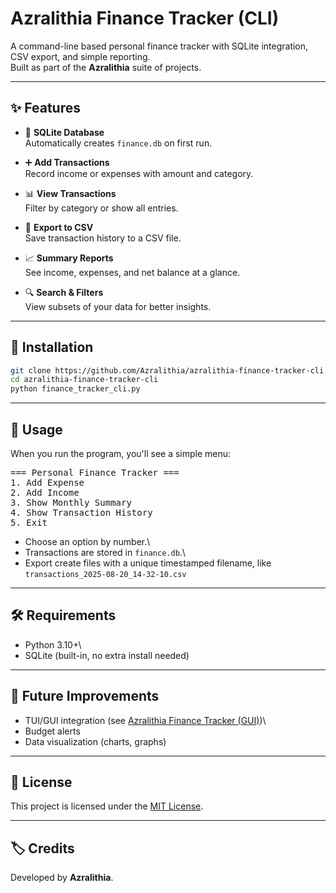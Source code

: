 # Azralithia Finance Tracker (CLI)

A command-line based personal finance tracker with SQLite integration,
CSV export, and simple reporting.\
Built as part of the **Azralithia** suite of projects.

------------------------------------------------------------------------

## ✨ Features

-   💾 **SQLite Database**\
    Automatically creates `finance.db` on first run.

-   ➕ **Add Transactions**\
    Record income or expenses with amount and category.

-   📊 **View Transactions**\
    Filter by category or show all entries.

-   📜 **Export to CSV**\
    Save transaction history to a CSV file.

-   📈 **Summary Reports**\
    See income, expenses, and net balance at a glance.

-   🔍 **Search & Filters**\
    View subsets of your data for better insights.

------------------------------------------------------------------------

## 🚀 Installation

``` bash
git clone https://github.com/Azralithia/azralithia-finance-tracker-cli.git
cd azralithia-finance-tracker-cli
python finance_tracker_cli.py
```

------------------------------------------------------------------------

## 📑 Usage

When you run the program, you'll see a simple menu:
<pre>=== Personal Finance Tracker ===
1. Add Expense
2. Add Income
3. Show Monthly Summary
4. Show Transaction History
5. Exit</pre>

-   Choose an option by number.\
-   Transactions are stored in `finance.db`.\
-   Export create files with a unique timestamped filename, like `transactions_2025-08-20_14-32-10.csv`

------------------------------------------------------------------------

## 🛠️ Requirements

-   Python 3.10+\
-   SQLite (built-in, no extra install needed)

------------------------------------------------------------------------

## 🔮 Future Improvements

-   TUI/GUI integration (see [Azralithia Finance Tracker
    (GUI)](https://github.com/Azralithia/azralithia-finance-tracker-gui))\
-   Budget alerts
-   Data visualization (charts, graphs)

------------------------------------------------------------------------

## 📜 License

This project is licensed under the [MIT License](LICENSE.md).

------------------------------------------------------------------------

## 🏷️ Credits

Developed by **Azralithia**.
